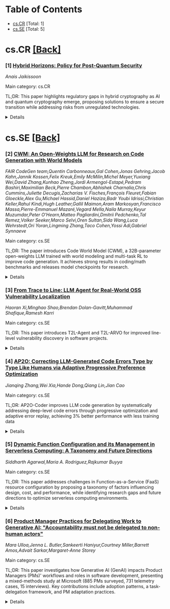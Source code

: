 <div id=toc></div>

# Table of Contents

- [cs.CR](#cs.CR) [Total: 1]
- [cs.SE](#cs.SE) [Total: 5]


<div id='cs.CR'></div>

# cs.CR [[Back]](#toc)

### [1] [Hybrid Horizons: Policy for Post-Quantum Security](https://arxiv.org/abs/2510.02317)
*Anais Jaikissoon*

Main category: cs.CR

TL;DR: This paper highlights regulatory gaps in hybrid cryptography as AI and quantum cryptography emerge, proposing solutions to ensure a secure transition while addressing risks from unregulated technologies.


<details>
  <summary>Details</summary>
Motivation: The motivation stems from the lack of regulation in AI and hybrid cryptography, which poses risks of misuse and hinders the secure adoption of emerging quantum cryptographic technologies.

Method: The paper explores existing regulatory gaps in hybrid cryptography through analysis of current technological shifts and proposes solutions to address these gaps, ensuring a safe and effective transition to quantum cryptography.

Result: The paper identifies critical regulatory gaps in hybrid cryptography and offers actionable solutions to bridge these gaps, facilitating a timely and secure transition to quantum cryptography within the next decade.

Conclusion: The paper concludes that regulatory frameworks are essential to address the gaps in hybrid cryptography and ensure a secure transition to quantum cryptography, emphasizing the need for proactive measures to prevent misuse and establish support infrastructure.

Abstract: The Age of Artificial Intelligence is here. In 2025, there are few
regulations governing artificial intelligence. While the expansion of
artificial intelligence is going in a relatively good direction, there is a
risk that it can be misused. Misuse of technology is nothing new and will
continue to happen. The lack of regulation in artificial intelligence is
necessary because it raises the question of how we can move forward without
knowing what the limits are. While artificial intelligence dominates the
technology industry, new technology is starting to emerge. Quantum cryptography
is expected to replace classical cryptography; however, the transition from
classical to quantum cryptography is expected to occur within the next 10
years. The ability to transition from classical to quantum cryptography
requires hybrid cryptography. Hybrid cryptography can be used now; however,
similar to artificial intelligence, there is no regulation or support for the
regulatory infrastructure regarding hybrid machines. This paper will explore
the regulatory gaps in hybrid cryptography. The paper will also offer solutions
to fix the gaps and ensure the transition from classical to quantum
cryptography is safely and effectively completed.

</details>


<div id='cs.SE'></div>

# cs.SE [[Back]](#toc)

### [2] [CWM: An Open-Weights LLM for Research on Code Generation with World Models](https://arxiv.org/abs/2510.02387)
*FAIR CodeGen team,Quentin Carbonneaux,Gal Cohen,Jonas Gehring,Jacob Kahn,Jannik Kossen,Felix Kreuk,Emily McMilin,Michel Meyer,Yuxiang Wei,David Zhang,Kunhao Zheng,Jordi Armengol-Estapé,Pedram Bashiri,Maximilian Beck,Pierre Chambon,Abhishek Charnalia,Chris Cummins,Juliette Decugis,Zacharias V. Fisches,François Fleuret,Fabian Gloeckle,Alex Gu,Michael Hassid,Daniel Haziza,Badr Youbi Idrissi,Christian Keller,Rahul Kindi,Hugh Leather,Gallil Maimon,Aram Markosyan,Francisco Massa,Pierre-Emmanuel Mazaré,Vegard Mella,Naila Murray,Keyur Muzumdar,Peter O'Hearn,Matteo Pagliardini,Dmitrii Pedchenko,Tal Remez,Volker Seeker,Marco Selvi,Oren Sultan,Sida Wang,Luca Wehrstedt,Ori Yoran,Lingming Zhang,Taco Cohen,Yossi Adi,Gabriel Synnaeve*

Main category: cs.SE

TL;DR: The paper introduces Code World Model (CWM), a 32B-parameter open-weights LLM trained with world modeling and multi-task RL to improve code generation. It achieves strong results in coding/math benchmarks and releases model checkpoints for research.


<details>
  <summary>Details</summary>
Motivation: Static code training alone limits code understanding. The authors aim to advance research by integrating dynamic environments (e.g., Python interpreter, Docker agents) and reasoning planning via world modeling.

Method: CWM is mid-trained on 131k-token-sized observation-action trajectories from computational environments. Multi-task reinforcement learning is applied across verifiable coding, math, and software engineering. The model is a dense decoder-only architecture.

Result: Achieves 65.8% SWE-bench Verified, 68.6% LiveCodeBench, 96.6% Math-500, 76.0% AIME 2024. Demonstrates early step-by-step Python simulation and reasoning benefits.

Conclusion: Provides a research testbed for world modeling in code generation. Releases model checkpoints (mid-training/SFT/RL). Shows world modeling enhances reasoning/planning in computational environments.

Abstract: We release Code World Model (CWM), a 32-billion-parameter open-weights LLM,
to advance research on code generation with world models. To improve code
understanding beyond what can be learned from training on static code alone, we
mid-train CWM on a large amount of observation-action trajectories from Python
interpreter and agentic Docker environments, and perform extensive multi-task
reasoning RL in verifiable coding, math, and multi-turn software engineering
environments. With CWM, we provide a strong testbed for researchers to explore
the opportunities world modeling affords for improving code generation with
reasoning and planning in computational environments. We present first steps of
how world models can benefit agentic coding, enable step-by-step simulation of
Python code execution, and show early results of how reasoning can benefit from
the latter. CWM is a dense, decoder-only LLM trained with a context size of up
to 131k tokens. Independent of its world modeling capabilities, CWM offers
strong performance on general coding and math tasks: it reaches pass@1 scores
of 65.8% on SWE-bench Verified (with test-time scaling), 68.6% on
LiveCodeBench, 96.6% on Math-500, and 76.0% on AIME 2024. To support further
research on code world modeling, we release model checkpoints after
mid-training, SFT, and RL.

</details>


### [3] [From Trace to Line: LLM Agent for Real-World OSS Vulnerability Localization](https://arxiv.org/abs/2510.02389)
*Haoran Xi,Minghao Shao,Brendan Dolan-Gavitt,Muhammad Shafique,Ramesh Karri*

Main category: cs.SE

TL;DR: This paper introduces T2L-Agent and T2L-ARVO for improved line-level vulnerability discovery in software projects.


<details>
  <summary>Details</summary>
Motivation: This research addresses the challenge of achieving accurate, line-level vulnerability detection with prevailing methods that inspect code in isolation, struggle with long contexts, and offer limited actionable guidance for engineers.

Method: The paper presents T2L-Agent, an end-to-end framework that progressively narrows analysis scope from modules to specific vulnerable lines using multi-round feedback and an Agentic Trace Analyzer (ATA). This couples runtime evidence (crash points, stack traces, coverage deltas) with AST-based code chunking. They also introduce T2L-ARVO, a benchmark for evaluating line-level vulnerability discovery that includes diverse, expert-verified crash cases from real-world projects.

Result: On the T2L-ARVO benchmark, T2L-Agent achieves up to 58.0% detection and 54.8% line-level localization rates, which is a substantial improvement over baseline methods.

Conclusion: T2L-Agent and T2L-ARVO advance LLM-based vulnerability detection from coarse identification to deployable, precise diagnostics that reduce noise and accelerate patching in open-source software workflows.

Abstract: Large language models show promise for vulnerability discovery, yet
prevailing methods inspect code in isolation, struggle with long contexts, and
focus on coarse function- or file-level detections - offering limited
actionable guidance to engineers who need precise line-level localization and
targeted patches in real-world software development. We present T2L-Agent
(Trace-to-Line Agent), a project-level, end-to-end framework that plans its own
analysis and progressively narrows scope from modules to exact vulnerable
lines. T2L-Agent couples multi-round feedback with an Agentic Trace Analyzer
(ATA) that fuses runtime evidence - crash points, stack traces, and coverage
deltas - with AST-based code chunking, enabling iterative refinement beyond
single pass predictions and translating symptoms into actionable, line-level
diagnoses. To benchmark line-level vulnerability discovery, we introduce
T2L-ARVO, a diverse, expert-verified 50-case benchmark spanning five crash
families and real-world projects. T2L-ARVO is specifically designed to support
both coarse-grained detection and fine-grained localization, enabling rigorous
evaluation of systems that aim to move beyond file-level predictions. On
T2L-ARVO, T2L-Agent achieves up to 58.0% detection and 54.8% line-level
localization, substantially outperforming baselines. Together, the framework
and benchmark push LLM-based vulnerability detection from coarse identification
toward deployable, robust, precision diagnostics that reduce noise and
accelerate patching in open-source software workflows.

</details>


### [4] [AP2O: Correcting LLM-Generated Code Errors Type by Type Like Humans via Adaptive Progressive Preference Optimization](https://arxiv.org/abs/2510.02393)
*Jianqing Zhang,Wei Xia,Hande Dong,Qiang Lin,Jian Cao*

Main category: cs.SE

TL;DR: AP2O-Coder improves LLM code generation by systematically addressing deep-level code errors through progressive optimization and adaptive error replay, achieving 3% better performance with less training data


<details>
  <summary>Details</summary>
Motivation: Despite advancements in LLM coding capabilities, generated code still has compilation/runtime errors. Existing preference optimization methods rely on pass/fail signals and ignore detailed error types, necessitating a more refined error-aware optimization approach.

Method: AP2O-Coder constructs an error notebook from failed codes and employs progressive optimization to address error types systematically. It also adaptively replays error types during training to respond to the model's evolving weaknesses.

Result: Experiments on Llama, Qwen, and DeepSeek models (0.5B-34B parameters) demonstrate up to 3% improvements in pass@k metrics with reduced preference data requirements compared to prior methods.

Conclusion: The study presents AP2O-Coder, an adaptively progressive preference optimization method that systematically improves LLM-generated code by addressing error types through progressive optimization and adaptive replay. This results in a 3% improvement in code generation performance (pass@k) across multiple LLM architectures while using less preference data.

Abstract: LLMs' code generation capabilities have yielded substantial improvements in
the effectiveness of programming tasks. However, LLM-generated code still
suffers from compilation and runtime errors. Existing offline preference
optimization methods primarily focus on enhancing LLMs' coding abilities using
pass/fail signals in the preference data, overlooking the deep-level error
types in the failed codes. To address this, we propose Adaptively Progressive
Preference Optimization (AP2O) for coding (i.e., AP2O-Coder), a method that
guides LLMs adaptively and methodically to reduce code errors for code
generation. Specifically, we construct an error notebook from failed codes and
progressively optimize the LLM to correct errors type by type. Furthermore, we
adaptively replay error types to tailor to the LLM's changing weaknesses
throughout the training process. Through extensive experiments on both code and
general LLMs (Llama, Qwen, and DeepSeek series) with parameters ranging from
0.5B to 34B, our AP2O-Coder improves code generation performance by up to 3% in
pass@k while using less preference data. Code: https://github.com/TsingZ0/AP2O

</details>


### [5] [Dynamic Function Configuration and its Management in Serverless Computing: A Taxonomy and Future Directions](https://arxiv.org/abs/2510.02404)
*Siddharth Agarwal,Maria A. Rodriguez,Rajkumar Buyya*

Main category: cs.SE

TL;DR: This paper addresses challenges in Function-as-a-Service (FaaS) resource configuration by proposing a taxonomy of factors influencing design, cost, and performance, while identifying research gaps and future directions to optimize serverless computing environments.


<details>
  <summary>Details</summary>
Motivation: The serverless model's lack of platform transparency forces developers to make ad-hoc resource configuration decisions, impacting cost and performance. Commercial platforms further complicate optimization by scaling resources proportionally, while open frameworks allow independent configuration but increase complexity. This hinders efficient function execution and broader serverless adoption.

Method: The authors analyze existing literature on FaaS resource configuration, categorizing factors that affect function design, configuration, operational costs, and performance guarantees. They synthesize findings to identify patterns and gaps in current research.

Result: A comprehensive taxonomy of resource configuration factors is proposed, supported by a literature review that highlights existing solutions and unresolved challenges. Research gaps are identified, such as dynamic workload adaptation and cross-platform optimization strategies.

Conclusion: The paper provides a structured understanding of FaaS configuration challenges, emphasizing the need for systematic research to enhance developer tools and platform capabilities, ultimately improving serverless cost-efficiency, performance predictability, and scalability.

Abstract: The serverless cloud computing model offers a framework where the service
provider abstracts the underlying infrastructure management from developers. In
this serverless model, FaaS provides an event-driven, function-oriented
computing service characterised by fine-grained, usage-based pricing that
eliminates cost for idle resources. Platforms like AWS Lambda, Azure Functions,
and Cloud Run Functions require developers to configure their function(s) with
minimum operational resources for its successful execution. This resource
allocation influences both the operational expense and the performance quality
of these functions. However, a noticeable lack of platform transparency forces
developers to rely on expert knowledge or experience-based ad-hoc decisions to
request desired function resources. This makes optimal resource configuration a
non-trivial task while adhering to performance constraints. Furthermore, while
commercial platforms often scale resources like CPU and network bandwidth
proportional to memory, open-source frameworks permit independent configuration
of function resources, introducing additional complexity for developers aiming
to optimise their functions. These complexities have directed researchers to
resolve developer challenges and advance towards an efficient server-less
execution model. In this article, we identify different aspects of resource
configuration techniques in FaaS settings and propose a taxonomy of factors
that influence function design, configuration, run-time cost, and performance
guarantees. We conduct an analysis of existing literature on resource
configuration to present a comprehensive review of current studies on function
configuration. We also identify existing research gaps and suggest future
research directions to enhance function configuration and strengthen the
capabilities of serverless computing environments to drive its broader
adoption.

</details>


### [6] [Product Manager Practices for Delegating Work to Generative AI: "Accountability must not be delegated to non-human actors"](https://arxiv.org/abs/2510.02504)
*Mara Ulloa,Jenna L. Butler,Sankeerti Haniyur,Courtney Miller,Barrett Amos,Advait Sarkar,Margaret-Anne Storey*

Main category: cs.SE

TL;DR: This paper investigates how Generative AI (GenAI) impacts Product Managers (PMs)' workflows and roles in software development, presenting a mixed-methods study at Microsoft (885 PMs surveyed, 731 telemetry cases, 15 interviews). Key contributions include adoption patterns, a task-delegation framework, and PM adaptation practices.


<details>
  <summary>Details</summary>
Motivation: Existing software engineering research focuses on developers' GenAI use, but PMs' evolving role in this context remains underexplored. This gaps understanding of knowledge work transformation in AI-augmented environments.

Method: Mixed-methods analysis at Microsoft combining: 1. Large-scale survey (885 PMs), 2. Telemetry data analysis (731 PMs), 3. Qualitative interviews (15 PMs). Triangulation of quantitative adoption metrics and qualitative role adaptation insights.

Result: Three contributions: 1. Quantified PM GenAI adoption rates with use cases/benefits/barriers, 2. Task delegation framework (AI-readiness criteria), 3. Adaptation strategies and evolving role perceptions among PMs.

Conclusion: PMs are actively integrating GenAI through strategic task delegation, but face adaptation challenges. The study reveals role evolution in AI-extended workflows and suggests workflow redesign implications for software development roles.

Abstract: Generative AI (GenAI) is changing the nature of knowledge work, particularly
for Product Managers (PMs) in software development teams. While much software
engineering research has focused on developers' interactions with GenAI, there
is less understanding of how the work of PMs is evolving due to GenAI. To
address this gap, we conducted a mixed-methods study at Microsoft, a large,
multinational software company: surveying 885 PMs, analyzing telemetry data for
a subset of PMs (N=731), and interviewing a subset of 15 PMs. We contribute:
(1) PMs' current GenAI adoption rates, uses cases, and perceived benefits and
barriers and; (2) a framework capturing how PMs assess which tasks to delegate
to GenAI; (3) PMs adaptation practices for integrating GenAI into their roles
and perceptions of how their role is evolving. We end by discussing
implications on the broader GenAI workflow adoption process and software
development roles.

</details>

